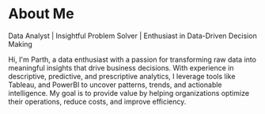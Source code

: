 # About Me
Data Analyst | Insightful Problem Solver | Enthusiast in Data-Driven Decision Making

Hi, I'm Parth, a data enthusiast with a passion for transforming raw data into meaningful insights that drive business decisions. With experience in descriptive, predictive, and prescriptive analytics, I leverage tools like Tableau, and PowerBI to uncover patterns, trends, and actionable intelligence. My goal is to provide value by helping organizations optimize their operations, reduce costs, and improve efficiency.
